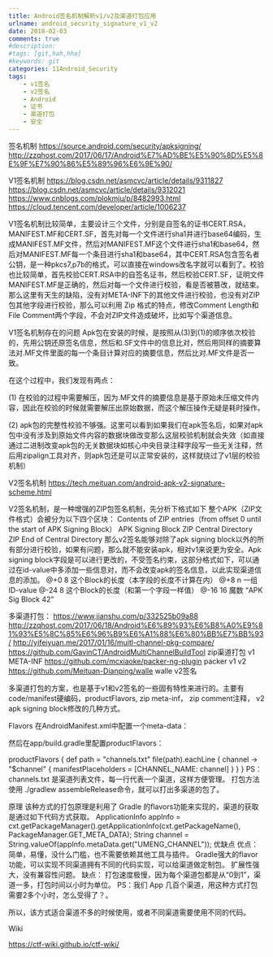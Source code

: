 ```yaml
---
title: Android签名机制解析v1/v2及渠道打包应用
urlname: android_security_signature_v1_v2
date: 2018-02-03
comments: true
#description: 
#tags: [git,hah,hha]
#keywords: git
categories: 11Android_Security
tags:
    - v1签名
    - v2签名
    - Android
    - 证书
    - 渠道打包
    - 安全
---
```


签名机制
https://source.android.com/security/apksigning/
http://zzqhost.com/2017/06/17/Android%E7%AD%BE%E5%90%8D%E5%8E%9F%E7%90%86%E5%89%96%E6%9E%90/

V1签名机制
https://blog.csdn.net/asmcvc/article/details/9311827
https://blog.csdn.net/asmcvc/article/details/9312021
https://www.cnblogs.com/plokmju/p/8482993.html
https://cloud.tencent.com/developer/article/1006237


V1签名机制比较简单，主要设计三个文件，分别是自签名的证书CERT.RSA， MANIFEST.MF和CERT.SF，首先对每一个文件进行sha1并进行base64编码，生成MANIFEST.MF文件，然后对MANIFEST.MF这个文件进行sha1和base64，然后对MANIFEST.MF每一个条目进行sha1和base64，其中CERT.RSA包含签名者公钥，是一种pkcs7,p7b的格式，可以直接在windows改名字就可以看到了。校验也比较简单，首先校验CERT.RSA中的自签名证书，然后校验CERT.SF，证明文件MANIFEST.MF是正确的，然后对每一个文件进行校验，看是否被篡改，就结束。那么这里有天生的缺陷，没有对META-INF下的其他文件进行校验，也没有对ZIP包其他字段进行校验，那么可以利用 Zip 格式的特点，修改Comment Length和File Comment两个字段，不会对ZIP文件造成破坏，比如写个渠道信息。

V1签名机制存在的问题
Apk包在安装的时候，是按照从(3)到(1)的顺序依次校验的，先用公钥还原签名信息，然后和.SF文件中的信息比对，然后用同样的摘要算法对.MF文件里面的每一个条目计算对应的摘要信息，然后比对.MF文件是否一致。

在这个过程中，我们发现有两点：

(1) 在校验的过程中需要解压，因为.MF文件的摘要信息是基于原始未压缩文件内容，因此在校验的时候就需要解压出原始数据，而这个解压操作无疑是耗时操作。

(2) apk包的完整性校验不够强。这里可以看到如果我们在apk签名后，如果对apk包中没有涉及到原始文件内容的数据块做改变那么这层校验机制就会失效（如直接通过二进制改变apk包的无关数据块如核心中央目录注释字段写一些无关注释，然后用zipalign工具对齐，则apk包还是可以正常安装的，这样就绕过了v1层的校验机制）


V2签名机制
https://tech.meituan.com/android-apk-v2-signature-scheme.html

V2签名机制，是一种增强的ZIP包签名机制，先分析下格式如下
整个APK（ZIP文件格式）会被分为以下四个区块：
Contents of ZIP entries（from offset 0 until the start of APK Signing Block）
APK Signing Block
ZIP Central Directory
ZIP End of Central Directory
那么v2签名能够对除了apk signing block以外的所有部分进行校验，如果有问题，那么就不能安装apk，相对v1来说更为安全。Apk signing block字段是可以进行更改的，不受签名约束，这部分格式如下，可以通过在id-value中多添加一些信息对，而不会改变apk的签名信息，以此实现渠道信息的添加。
@+0	8	这个Block的长度（本字段的长度不计算在内）
@+8	n	一组ID-value
@-24	8	这个Block的长度（和第一个字段一样值）
@-16	16	魔数 “APK Sig Block 42”





多渠道打包：
https://www.jianshu.com/p/332525b09a88
http://zzqhost.com/2017/06/18/Android%E6%89%93%E6%B8%A0%E9%81%93%E5%8C%85%E6%96%B9%E6%A1%88%E6%80%BB%E7%BB%93/
http://yifeiyuan.me/2017/01/16/muitl-channel-pkg-compare/  
https://github.com/GavinCT/AndroidMultiChannelBuildTool  zip渠道打包  v1 META-INF
https://github.com/mcxiaoke/packer-ng-plugin   packer v1 v2
https://github.com/Meituan-Dianping/walle walle  v2签名

多渠道打包的方案，也是基于v1和v2签名的一些固有特性来进行的。主要有code/manifest硬编码，productFlavors, zip meta-inf， zip comment注释， v2 apk signing block修改的几种方式。

Flavors
在AndroidManifest.xml中配置一个meta-data：

<meta-data
    android:name="UMENG_CHANNEL"
    android:value="${CHANNEL_NAME}"/>
然后在app/build.gradle里配置productFlavors：

productFlavors {
    def path = "channels.txt"
    file(path).eachLine { channel ->
        "$channel" {
            manifestPlaceholders = [CHANNEL_NAME: channel]
        }
    }
}
PS：channels.txt 是渠道列表文件，每一行代表一个渠道，这样方便管理。
打包方法
使用 ./gradlew assembleRelease命令，就可以打出多渠道的包了。

原理
该种方式的打包原理是利用了 Gradle 的flavors功能来实现的，渠道的获取是通过如下代码方式获取。
ApplicationInfo appInfo = cxt.getPackageManager().getApplicationInfo(cxt.getPackageName(), PackageManager.GET_META_DATA);
String channel = String.valueOf(appInfo.metaData.get("UMENG_CHANNEL"));
优缺点
优点：
简单，易懂，没什么门槛，也不需要依赖其他工具与插件。
Gradle强大的flavor功能，可以实现不同渠道拥有不同的代码实现，可以给渠道做定制包。
扩展性强大，没有兼容性问题。
缺点：
打包速度极慢，因为每个渠道包都是从“0到1”，渠道一多，打包时间以小时为单位。
PS：我们 App 几百个渠道，用这种方式打包需要2多个小时，怎么受得了？。

所以，该方式适合渠道不多的时候使用，或者不同渠道需要使用不同的代码。



Wiki

https://ctf-wiki.github.io/ctf-wiki/
